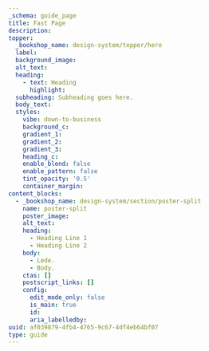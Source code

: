 ```yaml
---
_schema: guide_page
title: Fast Page
description:
topper:
  _bookshop_name: design-system/topper/hero
  label:
  background_image:
  alt_text:
  heading:
    - text: Heading
      highlight:
  subheading: Subheading goes here.
  body_text:
  styles:
    vibe: down-to-business
    background_c:
    gradient_1:
    gradient_2:
    gradient_3:
    heading_c:
    enable_blend: false
    enable_pattern: false
    tint_opacity: '0.5'
    container_margin:
content_blocks:
  - _bookshop_name: design-system/section/poster-split
    name: poster-split
    poster_image:
    alt_text:
    heading:
      - Heading Line 1
      - Heading Line 2
    body:
      - Lede.
      - Body.
    ctas: []
    postscript_links: []
    config:
      edit_mode_only: false
      is_main: true
      id:
      aria_labelledby:
uuid: af039879-4fb4-4765-9c67-4df4eb64bf07
type: guide
---
```

